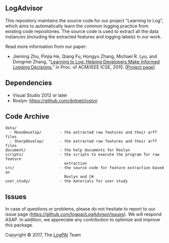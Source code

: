 ## LogAdvisor

This repository maintains the source code for our project "Learning to Log", which aims to automatically learn the common logging practice from existing code repositories. The source code is used to extract all the data instances (including the extracted features and logging labels) in our work.

Read more information from our paper:
- Jieming Zhu, Pinjia He, Qiang Fu, Hongyu Zhang, Michael R. Lyu, and Dongmei Zhang, "[Learning to Log: Helping Developers Make Informed Logging Decisions](http://jiemingzhu.github.io/pub/jmzhu_icse2015.pdf)," in Proc. of ACM/IEEE ICSE, 2015. [[Project page](http://logpai.github.io/LogAdvisor)]


## Dependencies

- Visual Studio 2012 or later
- Roslyn: https://github.com/dotnet/roslyn


## Code Archive

```
data/
  - MonoDevelop/        - the extracted raw features and their arff files
  - SharpDevelop/       - the extracted raw features and their arff files
document/               - the help documents for Roslyn
scripts/                - the scripts to execute the program for raw feature 
                          extraction 
src/                    - the source code for feature extraction based on 
                          Roslyn and C#
user_study/             - the materials for user study
```
	  

## Issues

In case of questions or problems, please do not hesitate to report to our 
issue page (https://github.com/logpai/LogAdvisor/issues). We will respond ASAP. 
In addition, we appreciate any contribution to optimize and improve this 
package.



Copyright &copy; 2017, The [LogPAI](https://github.com/logpai) Team  
